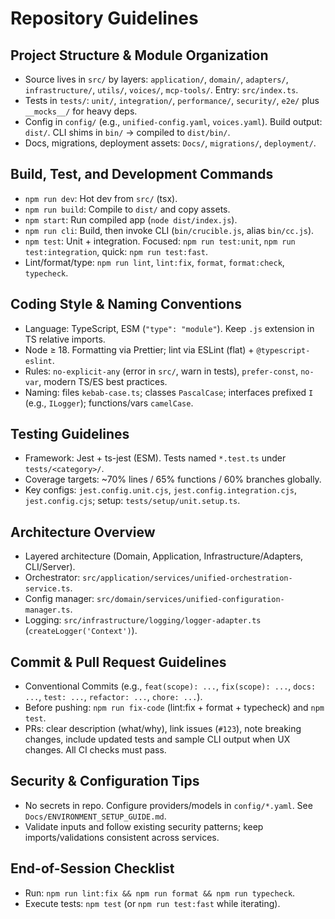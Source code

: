 # Repository Guidelines

## Project Structure & Module Organization
- Source lives in `src/` by layers: `application/`, `domain/`, `adapters/`, `infrastructure/`, `utils/`, `voices/`, `mcp-tools/`. Entry: `src/index.ts`.
- Tests in `tests/`: `unit/`, `integration/`, `performance/`, `security/`, `e2e/` plus `__mocks__/` for heavy deps.
- Config in `config/` (e.g., `unified-config.yaml`, `voices.yaml`). Build output: `dist/`. CLI shims in `bin/` → compiled to `dist/bin/`.
- Docs, migrations, deployment assets: `Docs/`, `migrations/`, `deployment/`.

## Build, Test, and Development Commands
- `npm run dev`: Hot dev from `src/` (tsx).
- `npm run build`: Compile to `dist/` and copy assets.
- `npm start`: Run compiled app (`node dist/index.js`).
- `npm run cli`: Build, then invoke CLI (`bin/crucible.js`, alias `bin/cc.js`).
- `npm test`: Unit + integration. Focused: `npm run test:unit`, `npm run test:integration`, quick: `npm run test:fast`.
- Lint/format/type: `npm run lint`, `lint:fix`, `format`, `format:check`, `typecheck`.

## Coding Style & Naming Conventions
- Language: TypeScript, ESM (`"type": "module"`). Keep `.js` extension in TS relative imports.
- Node ≥ 18. Formatting via Prettier; lint via ESLint (flat) + `@typescript-eslint`.
- Rules: `no-explicit-any` (error in `src/`, warn in tests), `prefer-const`, `no-var`, modern TS/ES best practices.
- Naming: files `kebab-case.ts`; classes `PascalCase`; interfaces prefixed `I` (e.g., `ILogger`); functions/vars `camelCase`.

## Testing Guidelines
- Framework: Jest + ts-jest (ESM). Tests named `*.test.ts` under `tests/<category>/`.
- Coverage targets: ~70% lines / 65% functions / 60% branches globally.
- Key configs: `jest.config.unit.cjs`, `jest.config.integration.cjs`, `jest.config.cjs`; setup: `tests/setup/unit.setup.ts`.

## Architecture Overview
- Layered architecture (Domain, Application, Infrastructure/Adapters, CLI/Server).
- Orchestrator: `src/application/services/unified-orchestration-service.ts`.
- Config manager: `src/domain/services/unified-configuration-manager.ts`.
- Logging: `src/infrastructure/logging/logger-adapter.ts` (`createLogger('Context')`).

## Commit & Pull Request Guidelines
- Conventional Commits (e.g., `feat(scope): ...`, `fix(scope): ...`, `docs: ...`, `test: ...`, `refactor: ...`, `chore: ...`).
- Before pushing: `npm run fix-code` (lint:fix + format + typecheck) and `npm test`.
- PRs: clear description (what/why), link issues (`#123`), note breaking changes, include updated tests and sample CLI output when UX changes. All CI checks must pass.

## Security & Configuration Tips
- No secrets in repo. Configure providers/models in `config/*.yaml`. See `Docs/ENVIRONMENT_SETUP_GUIDE.md`.
- Validate inputs and follow existing security patterns; keep imports/validations consistent across services.

## End-of-Session Checklist
- Run: `npm run lint:fix && npm run format && npm run typecheck`.
- Execute tests: `npm test` (or `npm run test:fast` while iterating).
